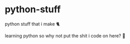 # python-stuff
python stuff that i make 🐈

learning python so why not put the shit i code on here? 🍔
